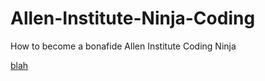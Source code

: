 # Allen-Institute-Ninja-Coding
How to become a bonafide Allen Institute Coding Ninja

[blah](images/coding_ninja.jpg)
